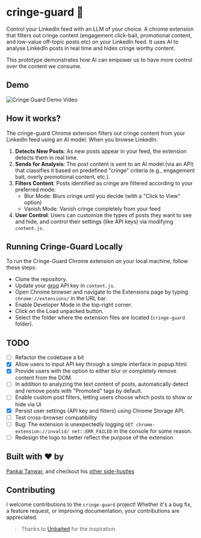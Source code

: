 # cringe-guard 📵

Control your LinkedIn feed with an LLM of your choice. A chrome extension that filters out cringe content (engagement click-bait, promotional content, and low-value off-topic posts etc) on your LinkedIn feed. It uses AI to analyse LinkedIn posts in real time and hides cringe worthy content.

This prototype demonstrates how AI can empower us to have more control over the content we consume.

## Demo

![Cringe Guard Demo Video](./images/demo-cringe-guard.gif)

## How it works?

The cringe-guard Chrome extension filters out cringe content from your LinkedIn feed using an AI model. When you browse LinkedIn:

1. **Detects New Posts**: As new posts appear in your feed, the extension detects them in real time.
2. **Sends for Analysis**: The post content is sent to an AI model (via an API) that classifies it based on predefined "cringe" criteria (e.g., engagement bait, overly promotional content, etc.).
3. **Filters Content**: Posts identified as cringe are filtered according to your preferred mode:
    - Blur Mode: Blurs cringe until you decide (with a "Click to View" option)
    - Vanish Mode: Vanish cringe completely from your feed
4. **User Control**: Users can customize the types of posts they want to see and hide, and control their settings (like 
API keys) via modifying `content.js`.

## Running Cringe-Guard Locally

To run the Cringe-Guard Chrome extension on your local machine, follow these steps:

- Clone the repository.
- Update your [groq](https://groq.com) API key in `content.js`.
- Open Chrome browser and navigate to the Extensions page by typing `chrome://extensions/` in the URL bar.
- Enable Developer Mode in the top-right corner.
- Click on the Load unpacked button.
- Select the folder where the extension files are located (`cringe-guard` folder).

## TODO
- [ ] Refactor the codebase a bit
- [x] Allow users to input API key through a simple interface in popup.html.
- [x] Provide users with the option to either blur or completely remove content from the DOM.
- [ ] In addition to analyzing the text content of posts, automatically detect and remove posts with "Promoted" tags by default.
- [ ] Enable custom post filters, letting users choose which posts to show or hide via UI
- [x] Persist user settings (API key and filters) using Chrome Storage API.
- [ ] Test cross-browser compatibility
- [ ] Bug: The extension is unexpectedly logging `GET chrome-extension://invalid/ net::ERR_FAILED` in the console for some reason.
- [ ] Redesign the logo to better reflect the purpose of the extension

## Built with ❤️ by

[Pankaj Tanwar](https://twitter.com/the2ndfloorguy), and checkout his [other side-hustles](https://pankajtanwar.in/side-hustles)

## Contributing

I welcome contributions to the `cringe-guard` project! Whether it's a bug fix, a feature request, or improving documentation, your contributions are appreciated.

> Thanks to [Unbaited](https://github.com/danielpetho/unbaited) for the inspiration.
